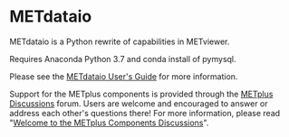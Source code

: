 # METdataio
METdataio is a Python rewrite of capabilities in METviewer.

Requires Anaconda Python 3.7 and conda install of pymysql.

Please see the [METdataio User's Guide](https://metdataio.readthedocs.io/en/latest) for more information.

Support for the METplus components is provided through the
[METplus Discussions](https://github.com/dtcenter/METplus/discussions) forum.
Users are welcome and encouraged to answer or address each other's questions there!  For more
information, please read
"[Welcome to the METplus Components Discussions](https://github.com/dtcenter/METplus/discussions/939)".
